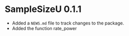# SampleSizeU 0.1.1

* Added a `NEWS.md` file to track changes to the package.
* Added the function rate_power
